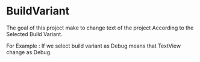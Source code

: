 # BuildVariant

   The goal of this project make to change text of the project According to the Selected Build Variant.
   
   For Example : If we select build variant as Debug means that TextView change as Debug.